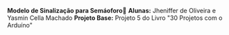 **Modelo de Sinalização para Semáoforo🚦**
**Alunas:** Jheniffer de Oliveira e Yasmin Cella Machado
**Projeto Base:** Projeto 5 do Livro "30 Projetos com o Arduíno"
